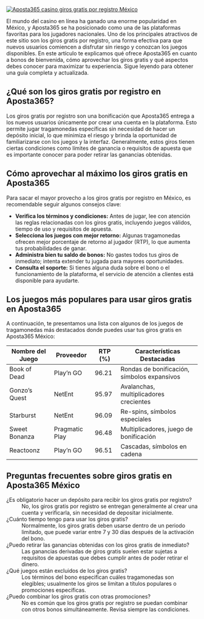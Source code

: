 [![Aposta365 casino giros gratis por registro México](https://123-caf.pages.dev/gitsignup.png)](https://vrmoo.ru/Bt82HjjY)

<p>El mundo del casino en línea ha ganado una enorme popularidad en México, y Aposta365 se ha posicionado como una de las plataformas favoritas para los jugadores nacionales. Uno de los principales atractivos de este sitio son los giros gratis por registro, una forma efectiva para que nuevos usuarios comiencen a disfrutar sin riesgo y conozcan los juegos disponibles. En este artículo te explicamos qué ofrece Aposta365 en cuanto a bonos de bienvenida, cómo aprovechar los giros gratis y qué aspectos debes conocer para maximizar tu experiencia. Sigue leyendo para obtener una guía completa y actualizada.</p>  <h2>¿Qué son los giros gratis por registro en Aposta365?</h2> <p>Los giros gratis por registro son una bonificación que Aposta365 entrega a los nuevos usuarios únicamente por crear una cuenta en la plataforma. Esto permite jugar tragamonedas específicas sin necesidad de hacer un depósito inicial, lo que minimiza el riesgo y brinda la oportunidad de familiarizarse con los juegos y la interfaz. Generalmente, estos giros tienen ciertas condiciones como límites de ganancia o requisitos de apuesta que es importante conocer para poder retirar las ganancias obtenidas.</p>  <h2>Cómo aprovechar al máximo los giros gratis en Aposta365</h2> <p>Para sacar el mayor provecho a los giros gratis por registro en México, es recomendable seguir algunos consejos clave:</p> <ul>   <li><strong>Verifica los términos y condiciones:</strong> Antes de jugar, lee con atención las reglas relacionadas con los giros gratis, incluyendo juegos válidos, tiempo de uso y requisitos de apuesta.</li>   <li><strong>Selecciona los juegos con mejor retorno:</strong> Algunas tragamonedas ofrecen mejor porcentaje de retorno al jugador (RTP), lo que aumenta tus probabilidades de ganar.</li>   <li><strong>Administra bien tu saldo de bonos:</strong> No gastes todos tus giros de inmediato; intenta extender tu jugada para mayores oportunidades.</li>   <li><strong>Consulta el soporte:</strong> Si tienes alguna duda sobre el bono o el funcionamiento de la plataforma, el servicio de atención a clientes está disponible para ayudarte.</li> </ul>  <h2>Los juegos más populares para usar giros gratis en Aposta365</h2> <p>A continuación, te presentamos una lista con algunos de los juegos de tragamonedas más destacados donde puedes usar tus giros gratis en Aposta365 México:</p>  <table>   <thead>     <tr>       <th>Nombre del Juego</th>       <th>Proveedor</th>       <th>RTP (%)</th>       <th>Características Destacadas</th>     </tr>   </thead>   <tbody>     <tr>       <td>Book of Dead</td>       <td>Play’n GO</td>       <td>96.21</td>       <td>Rondas de bonificación, símbolos expansivos</td>     </tr>     <tr>       <td>Gonzo’s Quest</td>       <td>NetEnt</td>       <td>95.97</td>       <td>Avalanchas, multiplicadores crecientes</td>     </tr>     <tr>       <td>Starburst</td>       <td>NetEnt</td>       <td>96.09</td>       <td>Re-spins, símbolos especiales</td>     </tr>     <tr>       <td>Sweet Bonanza</td>       <td>Pragmatic Play</td>       <td>96.48</td>       <td>Multiplicadores, juego de bonificación</td>     </tr>     <tr>       <td>Reactoonz</td>       <td>Play’n GO</td>       <td>96.51</td>       <td>Cascadas, símbolos en cadena</td>     </tr>   </tbody> </table>  <h2>Preguntas frecuentes sobre giros gratis en Aposta365 México</h2> <dl>   <dt>¿Es obligatorio hacer un depósito para recibir los giros gratis por registro?</dt>   <dd>No, los giros gratis por registro se entregan generalmente al crear una cuenta y verificarla, sin necesidad de depositar inicialmente.</dd>    <dt>¿Cuánto tiempo tengo para usar los giros gratis?</dt>   <dd>Normalmente, los giros gratis deben usarse dentro de un periodo limitado, que puede variar entre 7 y 30 días después de la activación del bono.</dd>    <dt>¿Puedo retirar las ganancias obtenidas con los giros gratis de inmediato?</dt>   <dd>Las ganancias derivadas de giros gratis suelen estar sujetas a requisitos de apuestas que debes cumplir antes de poder retirar el dinero.</dd>    <dt>¿Qué juegos están excluidos de los giros gratis?</dt>   <dd>Los términos del bono especifican cuáles tragamonedas son elegibles; usualmente los giros se limitan a títulos populares o promociones específicas.</dd>    <dt>¿Puedo combinar los giros gratis con otras promociones?</dt>   <dd>No es común que los giros gratis por registro se puedan combinar con otros bonos simultáneamente. Revisa siempre las condiciones.</dd> </dl>